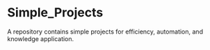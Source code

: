 # Simple_Projects
A repository contains simple projects for efficiency, automation, and knowledge application.
